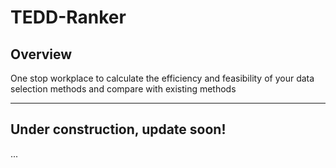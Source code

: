 # TEDD-Ranker
## Overview
One stop workplace to calculate the efficiency and feasibility of your data selection methods and compare with existing methods

---
## Under construction, update soon!
...